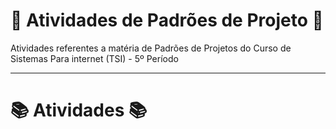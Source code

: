 # 🚀 Atividades de Padrões de Projeto 🚀
Atividades referentes a matéria de Padrões de Projetos do Curso de Sistemas Para internet (TSI) - 5º Período

---

#  📚 Atividades 📚
